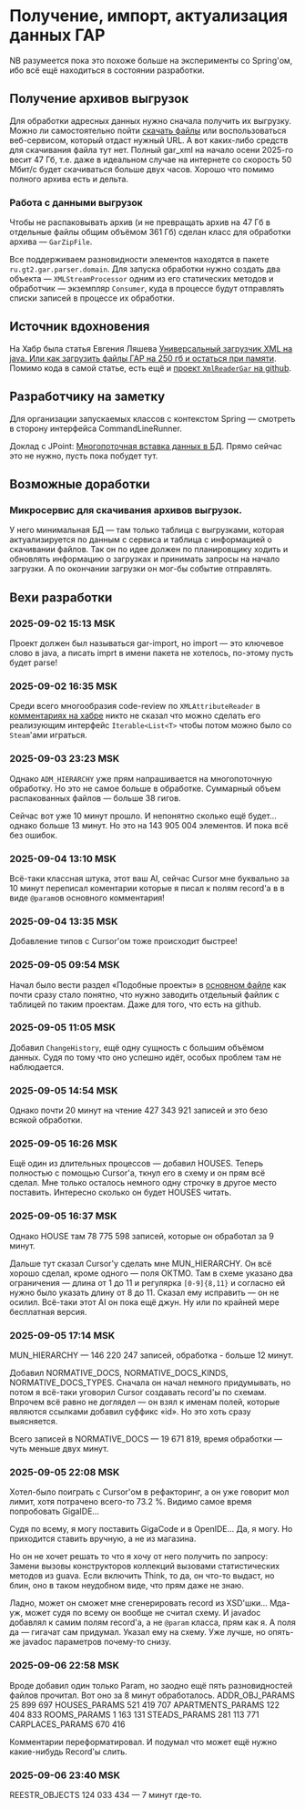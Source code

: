 # Получение, импорт, актуализация данных ГАР

NB разумеется пока это похоже больше на эксперименты со Spring'ом, ибо всё ещё находиться в состоянии разработки. 

## Получение архивов выгрузок

Для обработки адресных данных нужно сначала получить их выгрузку. Можно ли самостоятельно пойти [скачать файлы](https://fias.nalog.ru/Frontend) или воспользоваться веб-сервисом, который отдаст нужный URL. А вот каких-либо средств для скачивания файла тут нет. Полный gar_xml на начало осени 2025-го весит 47 Гб, т.е. даже в идеальном случае на интернете со скорость 50 Мбит/с будет скачиваться больше двух часов. Хорошо что помимо полного архива есть и дельта.

### Работа с данными выгрузок

Чтобы не распаковывать архив (и не превращать архив на 47 Гб в отдельные файлы общим объёмом 361 Гб) сделан класс для обработки архива — `GarZipFile`. 

Все поддерживаем разновидности элементов находятся в пакете `ru.gt2.gar.parser.domain`. Для запуска обработки нужно создать два объекта — `XMLStreamProcessor` одним из его статических методов и обработчик — экземпляр `Consumer`, куда в процессе будут отправлять списки записей в процессе их обработки. 

## Источник вдохновения

На Хабр была статья Евгения Ляшева [Универсальный загрузчик XML на java. Или как загрузить файлы ГАР на 250 гб и остаться при памяти](https://habr.com/ru/articles/724324/). Помимо кода в самой статье, есть ещё и [проект `XmlReaderGar` на github](https://github.com/lyashov/XmlReaderGar). 

## Разработчику на заметку

Для организации запускаемых классов с контекстом Spring — смотреть в сторону интерфейса CommandLineRunner.

Доклад с JPoint: [Многопоточная вставка данных в БД](https://www.youtube.com/watch?v=60qHJSnfhmM). Прямо сейчас это не нужно, пусть пока побудет тут.

## Возможные доработки

### Микросервис для скачивания архивов выгрузок.
У него минимальная БД — там только таблица с выгрузками, которая актуализируется по данным с сервиса и таблица с информацией о скачивании файлов. Так он по идее должен по планировщику ходить и обновлять информацию о загрузках и принимать запросы на начало загрузки. А по окончании загрузки он мог-бы событие отправлять.

## Вехи разработки

### 2025-09-02 15:13 MSK 

Проект должен был называться gar-import, но import — это ключевое слово в java, а писать imprt в имени пакета не хотелось, по-этому пусть будет parse!

### 2025-09-02 16:35 MSK 

Среди всего многообразия code-review по `XMLAttributeReader` в [комментариях на хабре](https://habr.com/ru/articles/724324/comments/) никто не сказал что можно сделать его реализующим интерфейс `Iterable<List<T>` чтобы потом можно было со `Steam`'ами играться.

### 2025-09-03 23:23 MSK

Однако `ADM_HIERARCHY` уже прям напрашивается на многопоточную обработку. Но это не самое больше в обработке. Суммарный объем распакованных файлов — больше 38 гигов.

Сейчас вот уже 10 минут прошло. И непонятно сколько ещё будет… однако больше 13 минут. Но это на 143 905 004 элементов. И пока всё без ошибок.

### 2025-09-04 13:10 MSK

Всё-таки классная штука, этот ваш AI, сейчас Cursor мне буквально за 10 минут переписал коментарии которые я писал к полям record'а в в виде `@param`ов основного комментария!

### 2025-09-04 13:35 MSK

Добавление типов с Cursor'ом тоже происходит быстрее!

### 2025-09-05 09:54 MSK

Начал было вести раздел «Подобные проекты» в [основном файле](README.md) как почти сразу стало понятно, что нужно заводить отдельный файлик с таблицей по таким проектам. Даже для того, что есть на github.

### 2025-09-05 11:05 MSK

Добавил `ChangeHistory`, ещё одну сущность с большим объёмом данных. Судя по тому что оно успешно идёт, особых проблем там не наблюдается.

### 2025-09-05 14:54 MSK

Однако почти 20 минут на чтение 427 343 921 записей и это безо всякой обработки.

### 2025-09-05 16:26 MSK

Ещё один из длительных процессов — добавил HOUSES. Теперь полностью с помощью Cursor'а, ткнул его в схему и он прям всё сделал. Мне только осталось немного одну строчку в другое место поставить.
Интересно сколько он будет HOUSES читать.

### 2025-09-05 16:37 MSK 

Однако HOUSE там 78 775 598 записей, которые он обработал за 9 минут.

Дальше тут сказал Cursor'у сделать мне MUN_HIERARCHY. Он всё хорошо сделал, кроме одного — поля ОКТМО. Там в схеме указано два ограничения — длина от 1 до 11 и регулярка `[0-9]{8,11}` и согласно ей нужно было указать длину от 8 до 11. Сказал ему исправить — он не осилил. Всё-таки этот AI он пока ещё джун. Ну или по крайней мере бесплатная версия.

### 2025-09-05 17:14 MSK

MUN_HIERARCHY — 146 220 247 записей, обработка - больше 12 минут.

Добавил NORMATIVE_DOCS, NORMATIVE_DOCS_KINDS, NORMATIVE_DOCS_TYPES. Сначала он начал немного придумывать, но потом я всё-таки уговорил Cursor создавать record'ы по схемам. Впрочем всё равно не доглядел — он взял к именам полей, которые являются ссылками добавил суффикс «id». Но это хоть сразу выясняется.

Всего записей в NORMATIVE_DOCS — 19 671 819, время обработки — чуть меньше двух минут.

### 2025-09-05 22:08 MSK

Хотел-было поиграть с Cursor'ом в рефакторинг, а он уже говорит мол лимит, хотя потрачено всего-то 73.2 %. Видимо самое время попробовать GigaIDE…

Судя по всему, я могу поставить GigaCode и в OpenIDE… Да, я могу. Но приходится ставить вручную, а не из магазина.

Но он не хочет решать то что я хочу от него получить по запросу: Замени вызовы конструкторов коллекций вызовами статистических методов из guava. Если включить Think, то да, он что-то выдаст, но блин, оно в таком неудобном виде, что прям даже не знаю.

Ладно, может он сможет мне сгенерировать record из XSD'шки… Мда-уж, может судя по всему он вообще не считал схему. И javadoc добавлял к самим полям record'а, а не `@param` класса, прям как я. А поля да — гигачат сам придумал. Указал ему на схему. Уже лучше, но опять-же javadoc параметров почему-то снизу. 

### 2025-09-06 22:58 MSK

Вроде добавил один только Param, но заодно ещё пять разновидностей файлов прочитал. Вот оно за 8 минут обработалось.
ADDR_OBJ_PARAMS    25 899 697
HOUSES_PARAMS     521 419 707
APARTMENTS_PARAMS 122 404 833
ROOMS_PARAMS        1 163 131
STEADS_PARAMS     281 113 771
CARPLACES_PARAMS      670 416

Комментарии переформатировал. И подумал что может ещё нужно какие-нибудь Record'ы слить.

### 2025-09-06 23:40 MSK

REESTR_OBJECTS 124 033 434 — 7 минут где-то.
